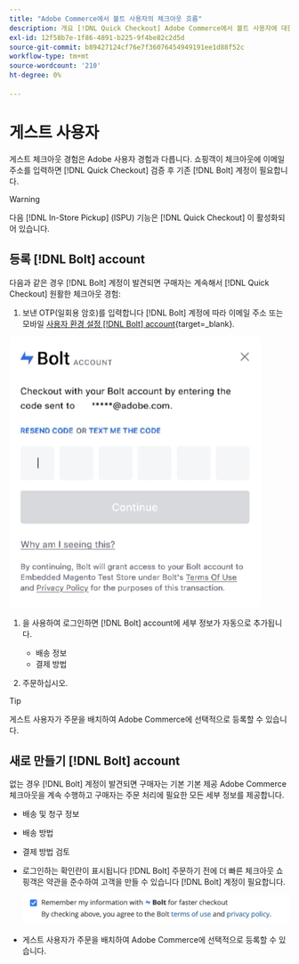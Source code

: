```yaml
---
title: "Adobe Commerce에서 볼트 사용자의 체크아웃 흐름"
description: 개요 [!DNL Quick Checkout] Adobe Commerce에서 볼트 사용자에 대한 흐름.
exl-id: 12f58b7e-1f86-4891-b225-9f4be82c2d5d
source-git-commit: b89427124cf76e7f36076454949191ee1d88f52c
workflow-type: tm+mt
source-wordcount: '210'
ht-degree: 0%

---
```


# 게스트 사용자

게스트 체크아웃 경험은 Adobe 사용자 경험과 다릅니다. 쇼핑객이 체크아웃에 이메일 주소를 입력하면 [!DNL Quick Checkout] 검증 후 기존 [!DNL Bolt] 계정이 필요합니다.

>[!WARNING]
>
> 다음 [!DNL In-Store Pickup] (ISPU) 기능은 [!DNL Quick Checkout] 이 활성화되어 있습니다.

## 등록 [!DNL Bolt] account

다음과 같은 경우 [!DNL Bolt] 계정이 발견되면 구매자는 계속해서 [!DNL Quick Checkout] 원활한 체크아웃 경험:

1. 보낸 OTP(일회용 암호)를 입력합니다 [!DNL Bolt] 계정에 따라 이메일 주소 또는 모바일 [사용자 환경 설정 [!DNL Bolt] account](https://help.bolt.com/shoppers/account/account-settings/#how-to-set-preferred-login-method){target=_blank}.

![OTP 팝업](assets/pop-up.png)

1. 을 사용하여 로그인하면 [!DNL Bolt] account에 세부 정보가 자동으로 추가됩니다.

   - 배송 정보
   - 결제 방법

1. 주문하십시오.

>[!TIP]
>
> 게스트 사용자가 주문을 배치하여 Adobe Commerce에 선택적으로 등록할 수 있습니다.

## 새로 만들기 [!DNL Bolt] account

없는 경우 [!DNL Bolt] 계정이 발견되면 구매자는 기본 기본 제공 Adobe Commerce 체크아웃을 계속 수행하고 구매자는 주문 처리에 필요한 모든 세부 정보를 제공합니다.

- 배송 및 청구 정보
- 배송 방법
- 결제 방법 검토
- 로그인하는 확인란이 표시됩니다 [!DNL Bolt] 주문하기 전에 더 빠른 체크아웃 쇼핑객은 약관을 준수하여 고객을 만들 수 있습니다 [!DNL Bolt] 계정이 필요합니다.

   ![기억 [!DNL Bolt]](assets/checkbox-remember-bolt.png)

- 게스트 사용자가 주문을 배치하여 Adobe Commerce에 선택적으로 등록할 수 있습니다.

